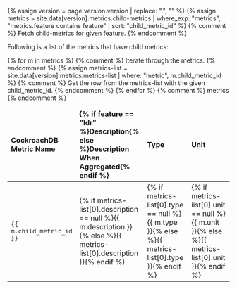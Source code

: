 {% assign version = page.version.version | replace: ".", "" %}
{% assign metrics = site.data[version].metrics.child-metrics | where_exp: "metrics", "metrics.feature contains feature" | sort: "child_metric_id" %} 
{% comment %} Fetch child-metrics for given feature. {% endcomment %}

Following is a list of the metrics that have child metrics:

<table>
    <thead>
        <tr>
            <td><b>CockroachDB Metric Name</b></td>
            <td><b>{% if feature == "ldr" %}Description{% else %}Description When Aggregated{% endif %}</b></td>
            <td><b>Type</b></td>
            <td><b>Unit</b></td>
        </tr>
    </thead>
    <tbody>    
    {% for m in metrics %} {% comment %} Iterate through the metrics. {% endcomment %}
        {% assign metrics-list = site.data[version].metrics.metrics-list | where: "metric", m.child_metric_id %}
        {% comment %} Get the row from the metrics-list with the given child_metric_id. {% endcomment %}
            <tr>
            <td><div id="{{ m.child_metric_id }}" class="anchored"><code>{{ m.child_metric_id }}</code></div></td>
            <td>{% if metrics-list[0].description == null %}{{ m.description }}{% else %}{{ metrics-list[0].description }}{% endif %}</td>
            <td>{% if metrics-list[0].type == null %}{{ m.type }}{% else %}{{ metrics-list[0].type }}{% endif %}</td>
            <td>{% if metrics-list[0].unit == null %}{{ m.unit }}{% else %}{{ metrics-list[0].unit }}{% endif %}</td>
        </tr>
    {% endfor %} {% comment %} metrics {% endcomment %}
    </tbody>
</table>